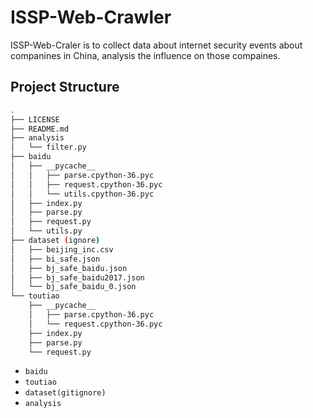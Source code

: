 # ISSP-Web-Crawler
ISSP-Web-Craler is to collect data about internet security events about companines in China, analysis the influence on those compaines.
## Project Structure
```bash
.
├── LICENSE
├── README.md
├── analysis
│   └── filter.py
├── baidu
│   ├── __pycache__
│   │   ├── parse.cpython-36.pyc
│   │   ├── request.cpython-36.pyc
│   │   └── utils.cpython-36.pyc
│   ├── index.py
│   ├── parse.py
│   ├── request.py
│   └── utils.py
├── dataset (ignore)
│   ├── beijing_inc.csv
│   ├── bi_safe.json
│   ├── bj_safe_baidu.json
│   ├── bj_safe_baidu2017.json
│   └── bj_safe_baidu_0.json
└── toutiao
    ├── __pycache__
    │   ├── parse.cpython-36.pyc
    │   └── request.cpython-36.pyc
    ├── index.py
    ├── parse.py
    └── request.py
```
+ `baidu`
+ `toutiao`
+ `dataset(gitignore)`
+ `analysis`